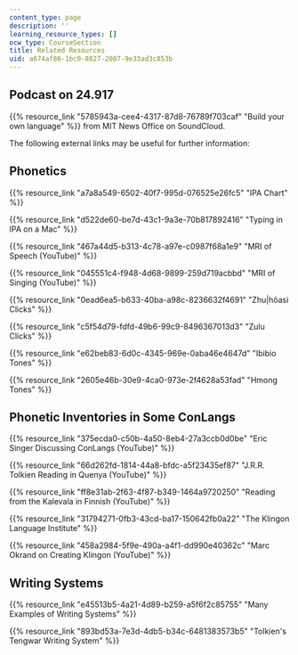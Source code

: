 ```yaml
---
content_type: page
description: ''
learning_resource_types: []
ocw_type: CourseSection
title: Related Resources
uid: a674af86-1bc0-8827-2007-9e33ad3c853b
---
```


Podcast on 24.917
-----------------

{{% resource_link "5785943a-cee4-4317-87d8-76789f703caf" "Build your own language" %}} from MIT News Office on SoundCloud.

The following external links may be useful for further information:

Phonetics
---------

{{% resource_link "a7a8a549-6502-40f7-995d-076525e26fc5" "IPA Chart" %}}

{{% resource_link "d522de60-be7d-43c1-9a3e-70b817892416" "Typing in IPA on a Mac" %}}

{{% resource_link "467a44d5-b313-4c78-a97e-c0987f68a1e9" "MRI of Speech (YouTube)" %}}

{{% resource_link "045551c4-f948-4d68-9899-259d719acbbd" "MRI of Singing (YouTube)" %}}

{{% resource_link "0ead6ea5-b633-40ba-a98c-8236632f4691" "Zhu|hõasi Clicks" %}}

{{% resource_link "c5f54d79-fdfd-49b6-99c9-8496367013d3" "Zulu Clicks" %}}

{{% resource_link "e62beb83-6d0c-4345-969e-0aba46e4647d" "Ibibio Tones" %}}

{{% resource_link "2605e46b-30e9-4ca0-973e-2f4628a53fad" "Hmong Tones" %}}

Phonetic Inventories in Some ConLangs
-------------------------------------

{{% resource_link "375ecda0-c50b-4a50-8eb4-27a3ccb0d0be" "Eric Singer Discussing ConLangs (YouTube)" %}}

{{% resource_link "66d262fd-1814-44a8-bfdc-a5f23435ef87" "J.R.R. Tolkien Reading in Quenya (YouTube)" %}}

{{% resource_link "ff8e31ab-2f63-4f87-b349-1464a9720250" "Reading from the Kalevala in Finnish (YouTube)" %}}

{{% resource_link "31794271-0fb3-43cd-ba17-150642fb0a22" "The Klingon Language Institute" %}}

{{% resource_link "458a2984-5f9e-490a-a4f1-dd990e40362c" "Marc Okrand on Creating Klingon (YouTube)" %}}

Writing Systems
---------------

{{% resource_link "e45513b5-4a21-4d89-b259-a5f6f2c85755" "Many Examples of Writing Systems" %}}

{{% resource_link "893bd53a-7e3d-4db5-b34c-6481383573b5" "Tolkien's Tengwar Writing System" %}}
